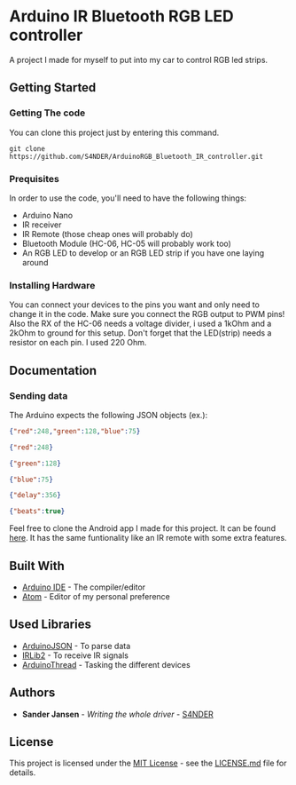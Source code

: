 # Arduino IR Bluetooth RGB LED controller
A project I made for myself to put into my car to control RGB led strips.

## Getting Started
### Getting The code
You can clone this project just by entering this command.
```
git clone https://github.com/S4NDER/ArduinoRGB_Bluetooth_IR_controller.git
```

### Prequisites
In order to use the code, you'll need to have the following things:
* Arduino Nano
* IR receiver
* IR Remote (those cheap ones will probably do)
* Bluetooth Module (HC-06, HC-05 will probably work too)
* An RGB LED to develop or an RGB LED strip if you have one laying around

### Installing Hardware
You can connect your devices to the pins you want and only need to change it in
the code. Make sure you connect the RGB output to PWM pins! Also the RX of the
HC-06 needs a voltage divider, i used a 1kOhm and a 2kOhm to ground for this setup.
Don't forget that the LED(strip) needs a resistor on each pin. I used 220 Ohm.

## Documentation
### Sending data
The Arduino expects the following JSON objects (ex.):
```json
{"red":248,"green":128,"blue":75}
```
```json
{"red":248}
```
```json
{"green":128}
```
```json
{"blue":75}
```
```json
{"delay":356}
```
```json
{"beats":true}
```
Feel free to clone the Android app I made for this project. It can be found [here](https://github.com/S4NDER/RGBArduinoApp).
It has the same funtionality like an IR remote with some extra features.

## Built With
* [Arduino IDE](https://www.arduino.cc/en/main/software) - The compiler/editor
* [Atom](https://atom.io/) - Editor of my personal preference

## Used Libraries
* [ArduinoJSON](https://github.com/bblanchon/ArduinoJson) - To parse data
* [IRLib2](https://github.com/cyborg5/IRLib2) - To receive IR signals
* [ArduinoThread](https://github.com/ivanseidel/ArduinoThread) - Tasking the different devices

## Authors
* **Sander Jansen** - *Writing the whole driver* - [S4NDER](https://github.com/S4NDER)

## License
This project is licensed under the [MIT License](LICENSE.MD) - see the [LICENSE.md](LICENSE.MD) file for details.
